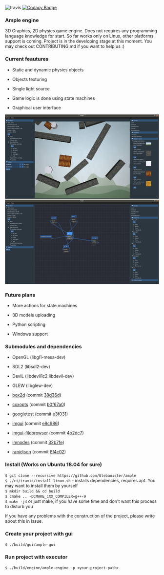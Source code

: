 ![travis](https://travis-ci.com/Glebanister/ample.svg?branch=master) [![Codacy Badge](https://api.codacy.com/project/badge/Grade/bfb66781f2fc499ca6bbad09ed5d43c6)](https://app.codacy.com/manual/Glebanister/ample?utm_source=github.com&utm_medium=referral&utm_content=Glebanister/ample&utm_campaign=Badge_Grade_Dashboard)

### Ample engine

3D Graphics, 2D physics game engine. Does not requires any programming
language knowledge for start. So far works only on Linux, other platforms support is coming. Project is in the developing stage at this moment. You may check out CONTRIBUTING.md if you want to help us :)

### Current feautures

- Static and dynamic physics objects

- Objects texturing

- Single light source

- Game logic is done using state machines

- Graphical user interface

![Level editor](resources/level_editor.png)
![State machine editor](resources/state_machine_editor.png)

### Future plans

- More actions for state machines

- 3D models uploading

- Python scripting

- Windows support

### Submodules and dependencies

- OpenGL (libgl1-mesa-dev)

- SDL2 (libsdl2-dev)

- DevIL (libdevil1c2 libdevil-dev)

- GLEW (libglew-dev)

- [box2d](https://github.com/erincatto/box2d) (commit [38d36d](https://github.com/erincatto/box2d/tree/38d36de77135da3d1a63a543d1342d6f7a99b721))

- [cxxopts](https://github.com/jarro2783/cxxopts) (commit [b0f67a0](https://github.com/jarro2783/cxxopts/tree/b0f67a06de3446aa97a4943ad0ad6086460b2b61))

- [googletest](https://github.com/google/googletest) (commit [e3f031](https://github.com/google/googletest/tree/e3f0319d89f4cbf32993de595d984183b1a9fc57))

- [imgui](https://github.com/ocornut/imgui) (commit [e8c986](https://github.com/ocornut/imgui/tree/e8c986b34ea5664688d1126eed784a5e297e7e11))

- [imgui-filebrowser](https://github.com/AirGuanZ/imgui-filebrowser) (commit [4b2dc7](https://github.com/AirGuanZ/imgui-filebrowser/tree/4b2dc76eceb41d66b13955324f8600fd892f2b2a))

- [imnodes](https://github.com/Nelarius/imnodes) (commit [32b7fe](https://github.com/Nelarius/imnodes/tree/32b7fe7eb6ec83b81e9bb083a0faf9d734a163a1))

- [rapidjson](https://github.com/Tencent/rapidjson) (commit [8f4c02](https://github.com/Tencent/rapidjson/tree/8f4c021fa2f1e001d2376095928fc0532adf2ae6))

### Install (Works on Ubuntu 18.04 for sure)

`$ git clone --recursive https://github.com/Glebanister/ample` \
`$ ./ci/travis/install-linux.sh`  - installs dependencies, requires apt. You may want to install them by yourself \
`$ mkdir build && cd build` \
`$ cmake .. -DCMAKE_CXX_COMPILER=g++-9` \
`$ make -j4` or just make, if you have some time and don't want this process to disturb you

If you have any problems with the construction of the project, please write about this in issue.

### Create your project with gui

`$ ./build/gui/ample-gui`

### Run project with executor

`$ ./build/engine/ample-engine -p <your-project-path>`
